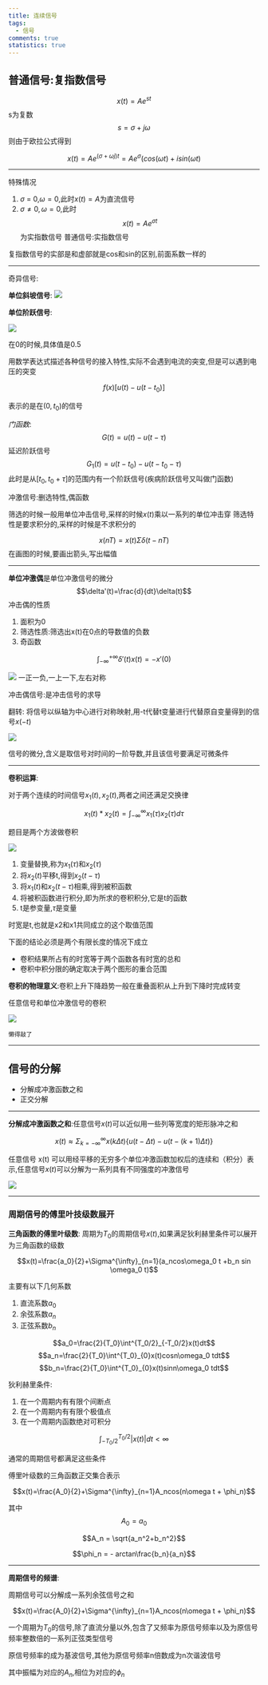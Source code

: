 ```yaml
---
title: 连续信号
tags:
  - 信号
comments: true
statistics: true
---
```


## 普通信号:复指数信号

$$x(t)=Ae^{st}$$
s为复数$$s=\sigma+j\omega$$
则由于欧拉公式得到

$$x(t)=Ae^{(\sigma+\omega j )t}=Ae^{\sigma}(cos(\omega t)+isin(\omega t)$$

---
特殊情况

1. $\sigma$ = 0,$\omega = 0$,此时$x(t) =A$为直流信号
2. $\sigma \neq 0,\omega =0$,此时$$x(t)=Ae^{\sigma t}$$为实指数信号
普通信号:实指数信号

复指数信号的实部是和虚部就是cos和sin的区别,前面系数一样的

---

奇异信号:

**单位斜坡信号**:
![](attachments/Pasted%20image%2020250226104235.png)

**单位阶跃信号**:

![](attachments/Pasted%20image%2020250226104301.png)

在0的时候,具体值是0.5

用数学表达式描述各种信号的接入特性,实际不会遇到电流的突变,但是可以遇到电压的突变

$$f(x)[u(t)-u(t-t_0)]$$

表示的是在$(0,t_0)$的信号

*门函数*:$$G(t)=u(t)-u(t-\tau)$$
延迟阶跃信号$$G_1(t)=u(t-t_0)-u(t-t_0-\tau)$$
此时是从$[t_0,t_0+\tau]$的范围内有一个阶跃信号(疾病阶跃信号又叫做门函数)

冲激信号:删选特性,偶函数

筛选的时候一般用单位冲击信号,采样的时候$x(t)$乘以一系列的单位冲击穿
筛选特性是要求积分的,采样的时候是不求积分的

$$x(nT)=x(t)\Sigma \delta(t-nT)$$
在画图的时候,要画出箭头,写出幅值

---

**单位冲激偶**是单位冲激信号的微分$$\delta'(t)=\frac{d}{dt}\delta(t)$$
冲击偶的性质

1. 面积为0
2. 筛选性质:筛选出x(t)在0点的导数值的负数
3. 奇函数

$$\int^{+\infty}_{-\infty}\delta'(t)x(t)=-x'(0)$$

![](attachments/Pasted%20image%2020250226111442.png)
一正一负,一上一下,左右对称

冲击偶信号:是冲击信号的求导

翻转:
将信号以纵轴为中心进行对称映射,用-t代替t变量进行代替原自变量得到的信号$x(-t)$

![](attachments/Pasted%20image%2020250226103155.png)

信号的微分,含义是取信号对时间的一阶导数,并且该信号要满足可微条件

---
**卷积运算**:

对于两个连续的时间信号$x_1(t),x_2(t)$,两者之间还满足交换律

$$x_1(t)*x_2(t)=\int^{\infty}_{-\infty}x_1(\tau)x_2(\tau)d\tau$$

题目是两个方波做卷积

![](attachments/Pasted%20image%2020250226114753.png)

1. 变量替换,称为$x_1(\tau)$和$x_2(\tau)$
2. 将$x_2(t)$平移t,得到$x_2(t-\tau)$
3. 将$x_1(t)$和$x_2(t-\tau)$相乘,得到被积函数
4. 将被积函数进行积分,即为所求的卷积积分,它是t的函数
5. t是参变量,$\tau$是变量

时宽是t,也就是x2和x1共同成立的这个取值范围

下面的结论必须是两个有限长度的情况下成立

- 卷积结果所占有的时宽等于两个函数各有时宽的总和
- 卷积中积分限的确定取决于两个图形的重合范围

**卷积的物理意义**:卷积上升下降趋势一般在重叠面积从上升到下降时完成转变

任意信号和单位冲激信号的卷积

![](attachments/Pasted%20image%2020250226120906.png)

	懒得敲了

---

## 信号的分解

- 分解成冲激函数之和
- 正交分解

---

**分解成冲激函数之和**:任意信号$x(t)$可以近似用一些列等宽度的矩形脉冲之和

$$x(t)\approx\Sigma^{\infty}_{k=-\infty}x(k\Delta t)\{u(t-\Delta t)-u(t-(k+1)\Delta t)\}$$

任意信号 x(t) 可以用经平移的无穷多个单位冲激函数加权后的连续和（积分）表示,任意信号$x(t)$可以分解为一系列具有不同强度的冲激信号

![](attachments/Pasted%20image%2020250226121426.png)

---

### 周期信号的傅里叶技级数展开

**三角函数的傅里叶级数**: 周期为$T_0$的周期信号$x(t)$,如果满足狄利赫里条件可以展开为三角函数的级数

$$x(t)=\frac{a_0}{2}+\Sigma^{\infty}_{n=1}(a_ncos\omega_0 t +b_n sin \omega_0 t)$$

主要有以下几何系数

1. 直流系数$a_0$
2. 余弦系数$a_n$
3. 正弦系数$b_n$

$$a_0=\frac{2}{T_0}\int^{T_0/2}_{-T_0/2}x(t)dt$$
$$a_n=\frac{2}{T_0}\int^{T_0}_{0}x(t)cosn\omega_0 tdt$$
$$b_n=\frac{2}{T_0}\int^{T_0}_{0}x(t)sinn\omega_0 tdt$$

狄利赫里条件:

1. 在一个周期内有有限个间断点
2. 在一个周期内有有限个极值点
3. 在一个周期内函数绝对可积分

$$\int^{T_0/2}_{-T_0/2}|x(t)|dt<\infty$$

通常的周期信号都满足这些条件

傅里叶级数的三角函数正交集合表示

$$x(t)=\frac{A_0}{2}+\Sigma^{\infty}_{n=1}A_ncos(n\omega t + \phi_n)$$

其中$$A_0=a_0$$

$$A_n = \sqrt{a_n^2+b_n^2}$$

$$\phi_n = - arctan\frac{b_n}{a_n}$$

---
**周期信号的频谱**:

周期信号可以分解成一系列余弦信号之和

$$x(t)=\frac{A_0}{2}+\Sigma^{\infty}_{n=1}A_ncos(n\omega t + \phi_n)$$

一个周期为$T_0$的信号,除了直流分量以外,包含了又频率为原信号频率以及为原信号频率整数倍的一系列正弦类型信号

原信号频率的成为基波信号,其他为原信号频率n倍数成为n次谐波信号

其中振幅为对应的$A_n$,相位为对应的$\phi_n$

